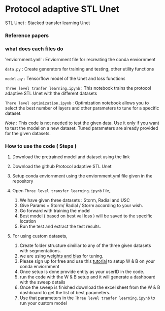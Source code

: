 # Protocol adaptive STL Unet
STL Unet : Stacked transfer learning Unet

### Reference papers


### what does each files do
'enviornment.yml' : Enviornment file for recreating the conda enviornment

`data.py` : Create generators for training and testing, other utility functions

`model.py` : Tensorflow model of the Unet and loss functions

`Three level tranfer learning.ipynb` :  This notebook trains the protocol adaptive STL Unet with the different datasets

`There level optimization.ipynb` : Optimization notebook allows you to select the best number of layers and other parameters to tune for a specific dataset. 

*Note* : This code is not needed to test the given data. Use it only if you want to test the model on a new dataset. Tuned parameters are already provided for the given datasets.


### How to use the code ( Steps )
1) Download the pretrained model and dataset using the link
2) Download the github Protocol adaptive STL Unet
3) Setup conda enviornment using the enviornment.yml file given in the repository
4) Open `Three level transfer learning.ipynb` file,

    1)  We have given three datasets : Storm, Radial and USC
    2)  Give Params = Storm/ Radial / Storm according to your wish.
    3)  Go forward with training the model
    4)  Best model ( based on best val loss ) will be saved to the specific location
    5)  Run the test and extract the test results.

5) For using custom datasets,
    1) Create folder structure similiar to any of the three given datasets with segmentations.
    2) we are using [weights and bias](https://wandb.ai/site) for tuning.
    3) Please sign up for free and use this [tutorial](https://docs.wandb.ai/quickstart) to setup W & B on your conda enviornment
    4) Once setup is done provide entity as your userID in the code.
    5) run the code with the W & B setup and it will generate a dashboard with the sweep details
    6) Once the sweep is finished download the excel sheet from the W & B dashboard to get the list of best parameters.
    7) Use that parameters in the `Three level tranfer learning.ipynb` to run your custom model

